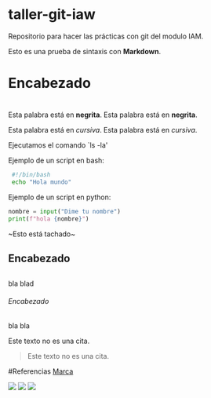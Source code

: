 # taller-git-iaw
Repositorio para hacer las prácticas con git del modulo IAM.

Esto es una prueba de sintaxis con **Markdown**.
# Encabezado <h1>
Esta palabra está en **negrita**.
Esta palabra está en __negrita__.
  
Esta palabra está en *cursiva*.
Esta palabra está en _cursiva_.

Ejecutamos el comando  `ls -la'

Ejemplo de un script en bash:
 ```bash
  #!/bin/bash
  echo "Hola mundo"
 ```
 Ejemplo de un script en python:
  ```python
  nombre = input("Dime tu nombre")
  print(f"hola {nombre}")
 ```
  
  
~Esto está tachado~
## Encabezado <h2>
bla blad
  ###### Encabezado <h6>
  bla bla
  
Este texto no es una cita.
>Este texto no es una cita.
  
 #Referencias
  [Marca](https://www.marca.com/)
  
 ![](https://www.adslzone.net/app/uploads-adslzone.net/2019/04/borrar-fondo-imagen.jpg)
  [![](https://www.adslzone.net/app/uploads-adslzone.net/2019/04/borrar-fondo-imagen.jpg)](https://www.marca.com/)
  ![](https://www.adslzone.net/app/uploads-adslzone.net/2019/04/borrar-fondo-imagen.jpg)
